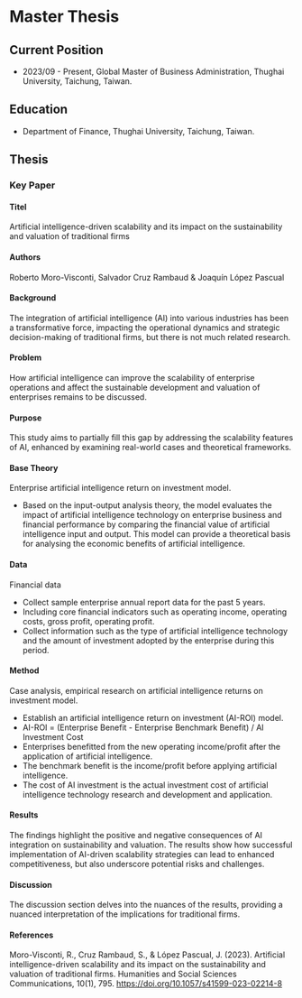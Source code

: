 # Master Thesis
## Current Position
* 2023/09 - Present, Global Master of Business Administration, Thughai University, Taichung, Taiwan.

## Education
* Department of Finance,  Thughai University, Taichung, Taiwan.

## Thesis
### Key Paper
#### Titel
Artificial intelligence-driven scalability and its impact on the sustainability and valuation of traditional firms
#### Authors
Roberto Moro-Visconti, Salvador Cruz Rambaud & Joaquín López Pascual
#### Background
The integration of artificial intelligence (AI) into various industries has been a transformative force, impacting the operational dynamics and strategic decision-making of traditional firms, but there is not much related research.
#### Problem
How artificial intelligence can improve the scalability of enterprise operations and affect the sustainable development and valuation of enterprises remains to be discussed.
#### Purpose
This study aims to partially fill this gap by addressing the scalability features of AI, enhanced by examining real-world cases and theoretical frameworks.
#### Base Theory
Enterprise artificial intelligence return on investment model.
  * Based on the input-output analysis theory, the model evaluates the impact of artificial intelligence technology on enterprise business and financial performance by comparing the financial value of artificial intelligence input and output. This model can provide a theoretical basis for analysing the economic benefits of artificial intelligence.
#### Data
Financial data
  * Collect sample enterprise annual report data for the past 5 years.
  * Including core financial indicators such as operating income, operating costs, gross profit, operating profit.
  * Collect information such as the type of artificial intelligence technology and the amount of investment adopted by the enterprise during this period.
#### Method
Case analysis, empirical research on artificial intelligence returns on investment model.
  * Establish an artificial intelligence return on investment (AI-ROI) model.
  * AI-ROI = (Enterprise Benefit - Enterprise Benchmark Benefit) / AI Investment Cost
  * Enterprises benefitted from the new operating income/profit after the application of artificial intelligence.
  * The benchmark benefit is the income/profit before applying artificial intelligence.
  * The cost of AI investment is the actual investment cost of artificial intelligence technology research and development and application.
#### Results
The findings highlight the positive and negative consequences of AI integration on sustainability and valuation. The results show how successful implementation of AI-driven scalability strategies can lead to enhanced competitiveness, but also underscore potential risks and challenges.
#### Discussion
The discussion section delves into the nuances of the results, providing a nuanced interpretation of the implications for traditional firms.
#### References
Moro-Visconti, R., Cruz Rambaud, S., & López Pascual, J. (2023). Artificial intelligence-driven scalability and its impact on the sustainability and valuation of traditional firms. Humanities and Social Sciences Communications, 10(1), 795. https://doi.org/10.1057/s41599-023-02214-8
